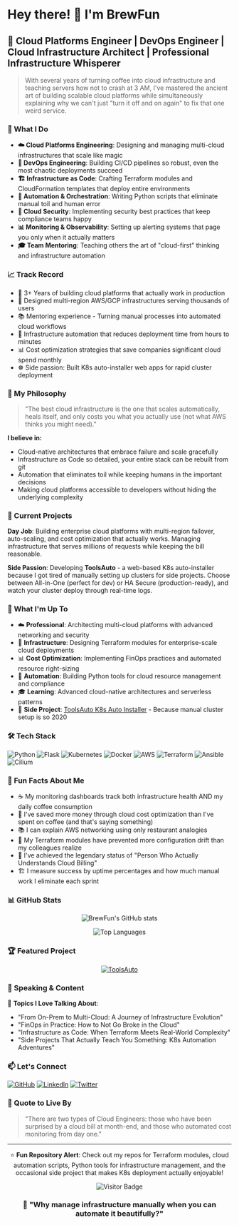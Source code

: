 # Hey there! 👋 I'm BrewFun

## 🚀 Cloud Platforms Engineer | DevOps Engineer | Cloud Infrastructure Architect | Professional Infrastructure Whisperer

> With several years of turning coffee into cloud infrastructure and teaching servers how not to crash at 3 AM, I've mastered the ancient art of building scalable cloud platforms while simultaneously explaining why we can't just "turn it off and on again" to fix that one weird service.

### 🎯 What I Do

- **☁️ Cloud Platforms Engineering**: Designing and managing multi-cloud infrastructures that scale like magic
- **🔧 DevOps Engineering**: Building CI/CD pipelines so robust, even the most chaotic deployments succeed  
- **🏗️ Infrastructure as Code**: Crafting Terraform modules and CloudFormation templates that deploy entire environments
- **🤖 Automation & Orchestration**: Writing Python scripts that eliminate manual toil and human error
- **🔐 Cloud Security**: Implementing security best practices that keep compliance teams happy
- **📊 Monitoring & Observability**: Setting up alerting systems that page you only when it actually matters
- **🎓 Team Mentoring**: Teaching others the art of "cloud-first" thinking and infrastructure automation

### 📈 Track Record  

- 🎯 3+ Years of building cloud platforms that actually work in production
- 🚀 Designed multi-region AWS/GCP infrastructures serving thousands of users
- 📚 Mentoring experience - Turning manual processes into automated cloud workflows
- 🔧 Infrastructure automation that reduces deployment time from hours to minutes
- 📊 Cost optimization strategies that save companies significant cloud spend monthly
- ☸️ Side passion: Built K8s auto-installer web apps for rapid cluster deployment

### 💭 My Philosophy

> "The best cloud infrastructure is the one that scales automatically, heals itself, and only costs you what you actually use (not what AWS thinks you might need)."

**I believe in:**
- Cloud-native architectures that embrace failure and scale gracefully
- Infrastructure as Code so detailed, your entire stack can be rebuilt from git
- Automation that eliminates toil while keeping humans in the important decisions
- Making cloud platforms accessible to developers without hiding the underlying complexity

### 🔨 Current Projects

**Day Job**: Building enterprise cloud platforms with multi-region failover, auto-scaling, and cost optimization that actually works. Managing infrastructure that serves millions of requests while keeping the bill reasonable.

**Side Passion**: Developing **ToolsAuto** - a web-based K8s auto-installer because I got tired of manually setting up clusters for side projects. Choose between All-in-One (perfect for dev) or HA Secure (production-ready), and watch your cluster deploy through real-time logs.

### 🌱 What I'm Up To

- ☁️ **Professional**: Architecting multi-cloud platforms with advanced networking and security
- 🔧 **Infrastructure**: Designing Terraform modules for enterprise-scale cloud deployments
- 📊 **Cost Optimization**: Implementing FinOps practices and automated resource right-sizing
- 🤖 **Automation**: Building Python tools for cloud resource management and compliance
- 🎓 **Learning**: Advanced cloud-native architectures and serverless patterns
- 🔨 **Side Project**: [ToolsAuto K8s Auto Installer](https://github.com/brewfun/toolsauto) - Because manual cluster setup is so 2020

### 🛠️ Tech Stack

![Python](https://img.shields.io/badge/Python-3776AB?style=for-the-badge&logo=python&logoColor=white)
![Flask](https://img.shields.io/badge/Flask-000000?style=for-the-badge&logo=flask&logoColor=white)
![Kubernetes](https://img.shields.io/badge/Kubernetes-326CE5?style=for-the-badge&logo=kubernetes&logoColor=white)
![Docker](https://img.shields.io/badge/Docker-2496ED?style=for-the-badge&logo=docker&logoColor=white)
![AWS](https://img.shields.io/badge/AWS-FF9900?style=for-the-badge&logo=amazonaws&logoColor=white)
![Terraform](https://img.shields.io/badge/Terraform-623CE4?style=for-the-badge&logo=terraform&logoColor=white)
![Ansible](https://img.shields.io/badge/Ansible-EE0000?style=for-the-badge&logo=ansible&logoColor=white)
![Cilium](https://img.shields.io/badge/Cilium-F8C517?style=for-the-badge&logo=cilium&logoColor=black)

### 🎲 Fun Facts About Me

- ☕ My monitoring dashboards track both infrastructure health AND my daily coffee consumption
- 💸 I've saved more money through cloud cost optimization than I've spent on coffee (and that's saying something)
- 📚 I can explain AWS networking using only restaurant analogies
- 🎯 My Terraform modules have prevented more configuration drift than my colleagues realize
- 🚨 I've achieved the legendary status of "Person Who Actually Understands Cloud Billing"
- 🏗️ I measure success by uptime percentages and how much manual work I eliminate each sprint

### 📊 GitHub Stats

<div align="center">

![BrewFun's GitHub stats](https://github-readme-stats.vercel.app/api?username=brewfun&show_icons=true&theme=radical&count_private=true)

![Top Languages](https://github-readme-stats.vercel.app/api/top-langs/?username=brewfun&layout=compact&theme=radical)

</div>

### 🏆 Featured Project

<div align="center">

[![ToolsAuto](https://github-readme-stats.vercel.app/api/pin/?username=brewfun&repo=toolsauto&theme=radical)](https://github.com/brewfun/toolsauto)

</div>

### 📢 Speaking & Content

🎤 **Topics I Love Talking About**: 
- "From On-Prem to Multi-Cloud: A Journey of Infrastructure Evolution" 
- "FinOps in Practice: How to Not Go Broke in the Cloud"
- "Infrastructure as Code: When Terraform Meets Real-World Complexity"
- "Side Projects That Actually Teach You Something: K8s Automation Adventures"

### 📫 Let's Connect

[![GitHub](https://img.shields.io/badge/GitHub-100000?style=for-the-badge&logo=github&logoColor=white)](https://github.com/brewfun)
[![LinkedIn](https://img.shields.io/badge/LinkedIn-0077B5?style=for-the-badge&logo=linkedin&logoColor=white)](#)
[![Twitter](https://img.shields.io/badge/Twitter-1DA1F2?style=for-the-badge&logo=twitter&logoColor=white)](#)

### 💬 Quote to Live By

> "There are two types of Cloud Engineers: those who have been surprised by a cloud bill at month-end, and those who automated cost monitoring from day one."

---

<div align="center">

⭐ **Fun Repository Alert**: Check out my repos for Terraform modules, cloud automation scripts, Python tools for infrastructure management, and the occasional side project that makes K8s deployment actually enjoyable!

![Visitor Badge](https://visitor-badge.laobi.icu/badge?page_id=brewfun.brewfun)

### 🚀 "Why manage infrastructure manually when you can automate it beautifully?"

</div>
